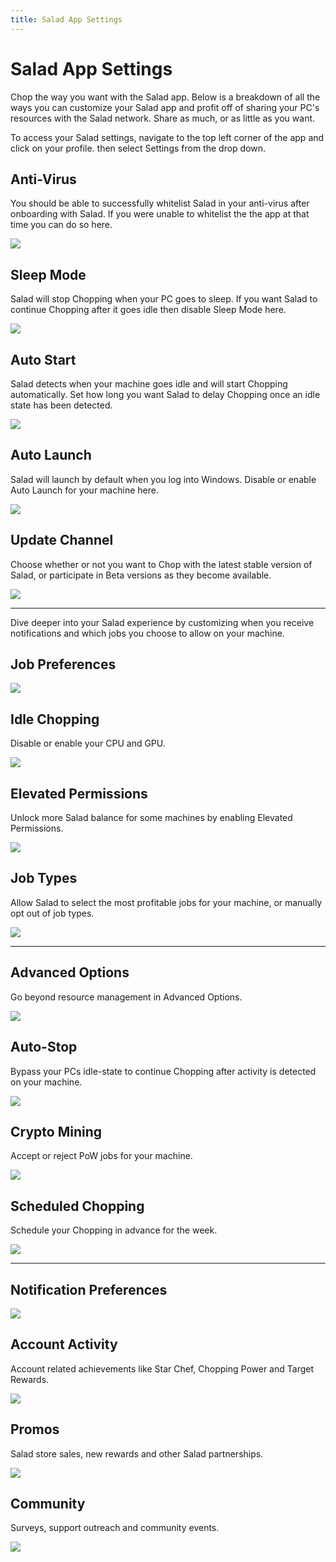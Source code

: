 ```yaml
---
title: Salad App Settings
---
```


# Salad App Settings

Chop the way you want with the Salad app. Below is a breakdown of all the ways you can customize your Salad app and profit off of sharing your PC's resources with the Salad network. Share as much, or as little as you want.

To access your Salad settings, navigate to the top left corner of the app and click on your profile. then select Settings from the drop down.

## Anti-Virus

You should be able to successfully whitelist Salad in your anti-virus after onboarding with Salad. If you were unable to whitelist the the app at that time you can do so here.

![](https://s3.amazonaws.com/helpscout.net/docs/assets/615b47bfca9e0011a4434693/images/65c6b94eddc6d10d8ab2950a/file-KsibO72RXe.png)

## Sleep Mode

Salad will stop Chopping when your PC goes to sleep. If you want Salad to continue Chopping after it goes idle then disable Sleep Mode here.

![](https://s3.amazonaws.com/helpscout.net/docs/assets/615b47bfca9e0011a4434693/images/65c6ba2f55e4ed3089c15cd0/file-JYqk8Drnkx.png)

## Auto Start

Salad detects when your machine goes idle and will start Chopping automatically. Set how long you want Salad to delay Chopping once an idle state has been detected.

![](https://s3.amazonaws.com/helpscout.net/docs/assets/615b47bfca9e0011a4434693/images/65cfd6141409b478491f622d/file-AQjOHVlikw.png)

## Auto Launch

Salad will launch by default when you log into Windows. Disable or enable Auto Launch for your machine here.

![](https://s3.amazonaws.com/helpscout.net/docs/assets/615b47bfca9e0011a4434693/images/65cfd6592cb21c6ca90d9b14/file-yKykfLupy8.png)

## Update Channel

Choose whether or not you want to Chop with the latest stable version of Salad, or participate in Beta versions as they become available.

![](https://s3.amazonaws.com/helpscout.net/docs/assets/615b47bfca9e0011a4434693/images/65cfd6fc1515e26e4a2f5082/file-FmwL1CEUPn.png)

* * *

Dive deeper into your Salad experience by customizing when you receive notifications and which jobs you choose to allow on your machine.

## Job Preferences

![](https://s3.amazonaws.com/helpscout.net/docs/assets/615b47bfca9e0011a4434693/images/65cfd7fa1359983245253e21/file-8TQw0su3lb.png)

## Idle Chopping

Disable or enable your CPU and GPU.

![](https://s3.amazonaws.com/helpscout.net/docs/assets/615b47bfca9e0011a4434693/images/65cfd8301359983245253e22/file-i5DShfX7ix.png)

## Elevated Permissions

Unlock more Salad balance for some machines by enabling Elevated Permissions.

![](https://s3.amazonaws.com/helpscout.net/docs/assets/615b47bfca9e0011a4434693/images/65cfd8e71515e26e4a2f5088/file-MWpy1u6ivi.png)

## Job Types

Allow Salad to select the most profitable jobs for your machine, or manually opt out of job types.

![](https://s3.amazonaws.com/helpscout.net/docs/assets/615b47bfca9e0011a4434693/images/65cfd9261359983245253e25/file-X5V7H2UQYN.png)

* * *

## Advanced Options

Go beyond resource management in Advanced Options.

![](https://s3.amazonaws.com/helpscout.net/docs/assets/615b47bfca9e0011a4434693/images/65cfda022cb21c6ca90d9b1e/file-wBXVwdzcuQ.png)

## Auto-Stop

Bypass your PCs idle-state to continue Chopping after activity is detected on your machine.

![](https://s3.amazonaws.com/helpscout.net/docs/assets/615b47bfca9e0011a4434693/images/65cfd9df1515e26e4a2f508b/file-mXvntsWziF.png)

## Crypto Mining

Accept or reject PoW jobs for your machine.

![](https://s3.amazonaws.com/helpscout.net/docs/assets/615b47bfca9e0011a4434693/images/65cfda941409b478491f6238/file-r8qNjLkZ9i.png)

## Scheduled Chopping

Schedule your Chopping in advance for the week.

![](https://s3.amazonaws.com/helpscout.net/docs/assets/615b47bfca9e0011a4434693/images/66104602dac5c26585fc5eaa/file-kZ90zf1jIF.png)

* * *

## Notification Preferences

![](https://s3.amazonaws.com/helpscout.net/docs/assets/615b47bfca9e0011a4434693/images/65d8d80189182269183fa348/file-91lvi57oRF.png)

## Account Activity

Account related achievements like Star Chef, Chopping Power and Target Rewards.

![](https://s3.amazonaws.com/helpscout.net/docs/assets/615b47bfca9e0011a4434693/images/65d8d80c1c2f8d3d7ebfd329/file-NzoOoIbcx1.png)

## Promos

Salad store sales, new rewards and other Salad partnerships.

![](https://s3.amazonaws.com/helpscout.net/docs/assets/615b47bfca9e0011a4434693/images/65d8d81893e735297b4ec9cd/file-ax6g5kGqEi.png)

## Community

Surveys, support outreach and community events.

![](https://s3.amazonaws.com/helpscout.net/docs/assets/615b47bfca9e0011a4434693/images/65d8d8211c2f8d3d7ebfd32a/file-JFIzJ6DJCh.png)
